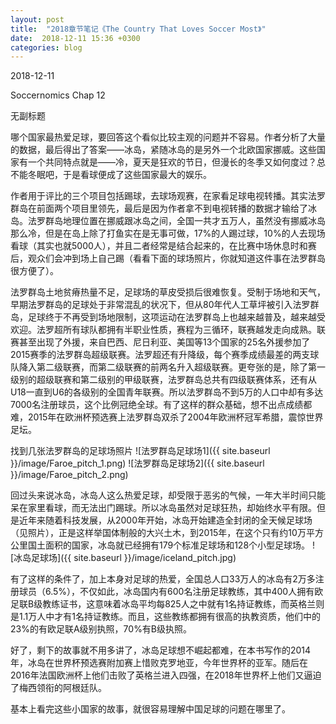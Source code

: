 ```yaml
---
layout: post
title:  "2018章节笔记《The Country That Loves Soccer Most》"
date:  2018-12-11 15:36 +0300
categories: blog
---
```


2018-12-11

Soccernomics Chap 12

无副标题

哪个国家最热爱足球，要回答这个看似比较主观的问题并不容易。作者分析了大量的数据，最后得出了答案——冰岛，紧随冰岛的是另外一个北欧国家挪威。这些国家有一个共同特点就是——冷，夏天是狂欢的节日，但漫长的冬季又如何度过？总不能冬眠吧，于是看球便成了这些国家最大的娱乐。

作者用于评比的三个项目包括踢球，去球场观赛，在家看足球电视转播。其实法罗群岛在前面两个项目里领先，最后是因为作者拿不到电视转播的数据才输给了冰岛。法罗群岛地理位置在挪威跟冰岛之间，全国一共才五万人，虽然没有挪威冰岛那么冷，但是在岛上除了打鱼实在是无事可做，17%的人踢过球，10%的人去现场看球（其实也就5000人），并且二者经常是结合起来的，在比赛中场休息时和赛后，观众们会冲到场上自己踢（看看下面的球场照片，你就知道这件事在法罗群岛很方便了）。

法罗群岛土地贫瘠热量不足，足球场的草皮受损后很难恢复。受制于场地和天气，早期法罗群岛的足球处于非常混乱的状况下，但从80年代人工草坪被引入法罗群岛，足球终于不再受到场地限制，这项运动在法罗群岛上也越来越普及，越来越受欢迎。法罗超所有球队都拥有半职业性质，赛程为三循环，联赛越发走向成熟。联赛甚至出现了外援，来自巴西、尼日利亚、美国等13个国家的25名外援参加了2015赛季的法罗群岛超级联赛。法罗超还有升降级，每个赛季成绩最差的两支球队降入第二级联赛，而第二级联赛的前两名升入超级联赛。更夸张的是，除了第一级别的超级联赛和第二级别的甲级联赛，法罗群岛总共有四级联赛体系，还有从U18一直到U6的各级别的全国青年联赛。所以法罗群岛不到5万的人口中却有多达7000名注册球员，这个比例冠绝全球。有了这样的群众基础，想不出点成绩都难，2015年在欧洲杯预选赛上法罗群岛双杀了2004年欧洲杯冠军希腊，震惊世界足坛。

找到几张法罗群岛的足球场照片
![法罗群岛足球场1]({{ site.baseurl }}/image/Faroe_pitch_1.png)
![法罗群岛足球场2]({{ site.baseurl }}/image/Faroe_pitch_2.png)

回过头来说冰岛，冰岛人这么热爱足球，却受限于恶劣的气候，一年大半时间只能呆在家里看球，而无法出门踢球。所以冰岛虽然对足球狂热，却始终水平有限。但是近年来随着科技发展，从2000年开始，冰岛开始建造全封闭的全天候足球场（见照片），正是这样举国体制般的大兴土木，到2015年，在这个只有约10万平方公里国土面积的国家，冰岛就已经拥有179个标准足球场和128个小型足球场。
![冰岛足球场]({{ site.baseurl }}/image/iceland_pitch.jpg)

有了这样的条件了，加上本身对足球的热爱，全国总人口33万人的冰岛有2万多注册球员（6.5%），不仅如此，冰岛国内有600名注册足球教练，其中400人拥有欧足联B级教练证书，这意味着冰岛平均每825人之中就有1名持证教练，而英格兰则是1.1万人中才有1名持证教练。而且，这些教练都拥有很高的执教资质，他们中的23%的有欧足联A级别执照，70%有B级执照。

好了，剩下的故事就不用多讲了，冰岛足球想不崛起都难，在本书写作的2014年，冰岛在世界杯预选赛附加赛上惜败克罗地亚，今年世界杯的亚军。随后在2016年法国欧洲杯上他们击败了英格兰进入四强，在2018年世界杯上他们又逼迫了梅西领衔的阿根廷队。

基本上看完这些小国家的故事，就很容易理解中国足球的问题在哪里了。

<!--end-->
